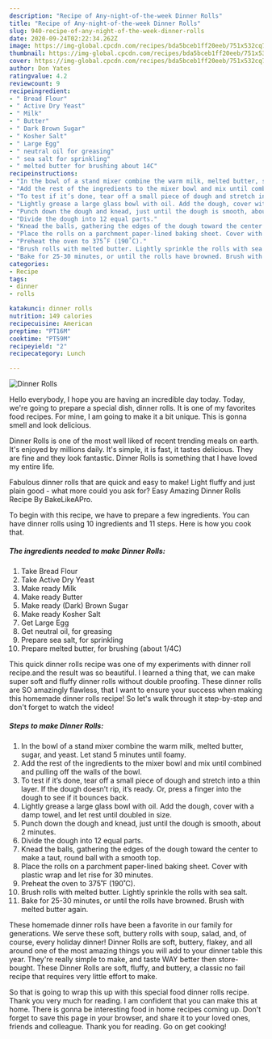 ```yaml
---
description: "Recipe of Any-night-of-the-week Dinner Rolls"
title: "Recipe of Any-night-of-the-week Dinner Rolls"
slug: 940-recipe-of-any-night-of-the-week-dinner-rolls
date: 2020-09-24T02:22:34.262Z
image: https://img-global.cpcdn.com/recipes/bda5bceb1ff20eeb/751x532cq70/dinner-rolls-recipe-main-photo.jpg
thumbnail: https://img-global.cpcdn.com/recipes/bda5bceb1ff20eeb/751x532cq70/dinner-rolls-recipe-main-photo.jpg
cover: https://img-global.cpcdn.com/recipes/bda5bceb1ff20eeb/751x532cq70/dinner-rolls-recipe-main-photo.jpg
author: Don Yates
ratingvalue: 4.2
reviewcount: 9
recipeingredient:
- " Bread Flour"
- " Active Dry Yeast"
- " Milk"
- " Butter"
- " Dark Brown Sugar"
- " Kosher Salt"
- " Large Egg"
- " neutral oil for greasing"
- " sea salt for sprinkling"
- " melted butter for brushing about 14C"
recipeinstructions:
- "In the bowl of a stand mixer combine the warm milk, melted butter, sugar, and yeast. Let stand 5 minutes until foamy."
- "Add the rest of the ingredients to the mixer bowl and mix until combined and pulling off the walls of the bowl."
- "To test if it’s done, tear off a small piece of dough and stretch into a thin layer. If the dough doesn’t rip, it’s ready. Or, press a finger into the dough to see if it bounces back."
- "Lightly grease a large glass bowl with oil. Add the dough, cover with a damp towel, and let rest until doubled in size."
- "Punch down the dough and knead, just until the dough is smooth, about 2 minutes."
- "Divide the dough into 12 equal parts."
- "Knead the balls, gathering the edges of the dough toward the center to make a taut, round ball with a smooth top."
- "Place the rolls on a parchment paper-lined baking sheet. Cover with plastic wrap and let rise for 30 minutes."
- "Preheat the oven to 375˚F (190˚C)."
- "Brush rolls with melted butter. Lightly sprinkle the rolls with sea salt."
- "Bake for 25-30 minutes, or until the rolls have browned. Brush with melted butter again."
categories:
- Recipe
tags:
- dinner
- rolls

katakunci: dinner rolls 
nutrition: 149 calories
recipecuisine: American
preptime: "PT16M"
cooktime: "PT59M"
recipeyield: "2"
recipecategory: Lunch

---
```



![Dinner Rolls](https://img-global.cpcdn.com/recipes/bda5bceb1ff20eeb/751x532cq70/dinner-rolls-recipe-main-photo.jpg)

Hello everybody, I hope you are having an incredible day today. Today, we're going to prepare a special dish, dinner rolls. It is one of my favorites food recipes. For mine, I am going to make it a bit unique. This is gonna smell and look delicious.

Dinner Rolls is one of the most well liked of recent trending meals on earth. It's enjoyed by millions daily. It's simple, it is fast, it tastes delicious. They are fine and they look fantastic. Dinner Rolls is something that I have loved my entire life.

Fabulous dinner rolls that are quick and easy to make! Light fluffy and just plain good - what more could you ask for? Easy Amazing Dinner Rolls Recipe By BakeLikeAPro.


To begin with this recipe, we have to prepare a few ingredients. You can have dinner rolls using 10 ingredients and 11 steps. Here is how you cook that.

<!--inarticleads1-->

##### The ingredients needed to make Dinner Rolls:

1. Take  Bread Flour
1. Take  Active Dry Yeast
1. Make ready  Milk
1. Make ready  Butter
1. Make ready  (Dark) Brown Sugar
1. Make ready  Kosher Salt
1. Get  Large Egg
1. Get  neutral oil, for greasing
1. Prepare  sea salt, for sprinkling
1. Prepare  melted butter, for brushing (about 1/4C)


This quick dinner rolls recipe was one of my experiments with dinner roll recipe.and the result was so beautiful. I learned a thing that, we can make super soft and fluffy dinner rolls without double proofing. These dinner rolls are SO amazingly flawless, that I want to ensure your success when making this homemade dinner rolls recipe! So let&#39;s walk through it step-by-step and don&#39;t forget to watch the video! 

<!--inarticleads2-->

##### Steps to make Dinner Rolls:

1. In the bowl of a stand mixer combine the warm milk, melted butter, sugar, and yeast. Let stand 5 minutes until foamy.
1. Add the rest of the ingredients to the mixer bowl and mix until combined and pulling off the walls of the bowl.
1. To test if it’s done, tear off a small piece of dough and stretch into a thin layer. If the dough doesn’t rip, it’s ready. Or, press a finger into the dough to see if it bounces back.
1. Lightly grease a large glass bowl with oil. Add the dough, cover with a damp towel, and let rest until doubled in size.
1. Punch down the dough and knead, just until the dough is smooth, about 2 minutes.
1. Divide the dough into 12 equal parts.
1. Knead the balls, gathering the edges of the dough toward the center to make a taut, round ball with a smooth top.
1. Place the rolls on a parchment paper-lined baking sheet. Cover with plastic wrap and let rise for 30 minutes.
1. Preheat the oven to 375˚F (190˚C).
1. Brush rolls with melted butter. Lightly sprinkle the rolls with sea salt.
1. Bake for 25-30 minutes, or until the rolls have browned. Brush with melted butter again.


These homemade dinner rolls have been a favorite in our family for generations. We serve these soft, buttery rolls with soup, salad, and, of course, every holiday dinner! Dinner Rolls are soft, buttery, flakey, and all around one of the most amazing things you will add to your dinner table this year. They&#39;re really simple to make, and taste WAY better then store-bought. These Dinner Rolls are soft, fluffy, and buttery, a classic no fail recipe that requires very little effort to make. 

So that is going to wrap this up with this special food dinner rolls recipe. Thank you very much for reading. I am confident that you can make this at home. There is gonna be interesting food in home recipes coming up. Don't forget to save this page in your browser, and share it to your loved ones, friends and colleague. Thank you for reading. Go on get cooking!
